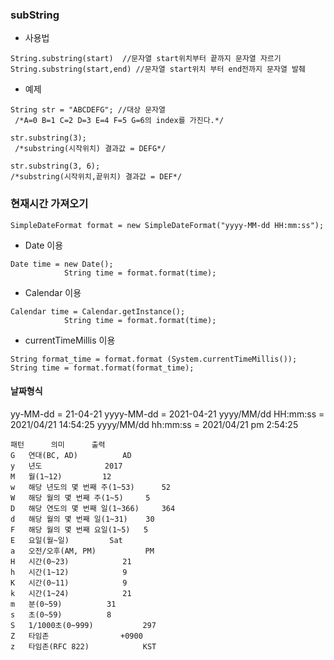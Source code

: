 ### subString
* 사용법 
```
String.substring(start)  //문자열 start위치부터 끝까지 문자열 자르기 
String.substring(start,end) //문자열 start위치 부터 end전까지 문자열 발췌 
```
* 예제
```
String str = "ABCDEFG"; //대상 문자열
 /*A=0 B=1 C=2 D=3 E=4 F=5 G=6의 index를 가진다.*/

str.substring(3);
 /*substring(시작위치) 결과값 = DEFG*/ 

str.substring(3, 6); 
/*substring(시작위치,끝위치) 결과값 = DEF*/
```

### 현재시간 가져오기

```
SimpleDateFormat format = new SimpleDateFormat("yyyy-MM-dd HH:mm:ss");
```
* Date 이용
```
Date time = new Date();
			String time = format.format(time);
```
* Calendar 이용
```
Calendar time = Calendar.getInstance();
			String time = format.format(time);
```
			
* currentTimeMillis 이용
```
String format_time = format.format (System.currentTimeMillis());
String time = format.format(format_time);
```

#### 날짜형식
yy-MM-dd = 21-04-21
yyyy-MM-dd = 2021-04-21
yyyy/MM/dd HH:mm:ss = 2021/04/21 14:54:25
yyyy/MM/dd hh:mm:ss = 2021/04/21 pm 2:54:25


```
패턴		의미		출력
G	연대(BC, AD)			AD
y	년도				2017
M	월(1~12)			12
w	해당 년도의 몇 번째 주(1~53) 	 52
W	해당 월의 몇 번째 주(1~5)	  5
D	해당 연도의 몇 번째 일(1~366)	 364
d	해당 월의 몇 번째 일(1~31)	  30
F	해당 월의 몇 번째 요일(1~5)	 5
E	요일(월~일)			Sat
a	오전/오후(AM, PM)			PM
H	시간(0~23)			21
h	시간(1~12)			9
K	시간(0~11)			9
k	시간(1~24)			21
m	분(0~59)			 31
s	초(0~59)			 8
S	1/1000초(0~999)			 297
Z	타임존			       +0900
z	타임존(RFC 822)			KST
```
